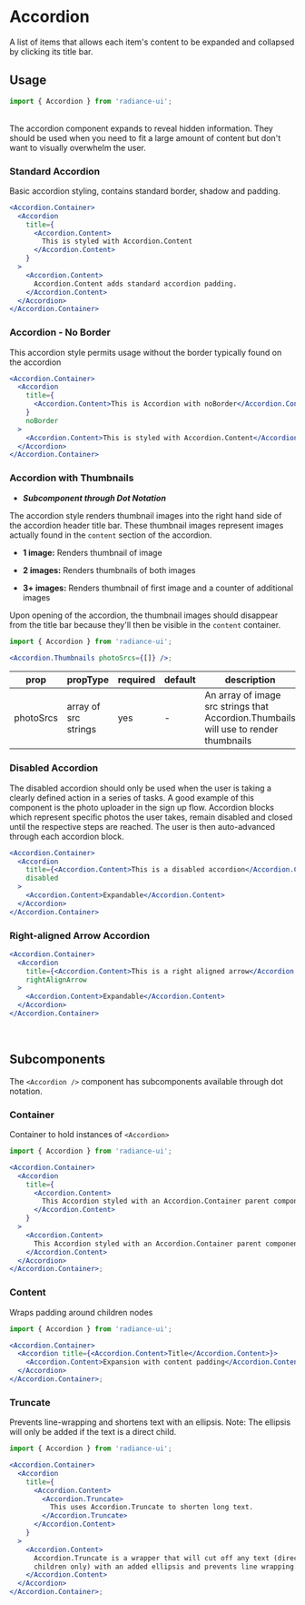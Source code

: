 # Accordion

A list of items that allows each item's content to be expanded and collapsed by clicking its title bar.

## Usage

```jsx
import { Accordion } from 'radiance-ui';
```

<br>
The accordion component expands to reveal hidden information. They should be used when you need to fit a large amount of content but don't want to visually overwhelm the user.

<!-- STORY -->

<!-- PROPS -->

<br>

### Standard Accordion

Basic accordion styling, contains standard border, shadow and padding.

```jsx
<Accordion.Container>
  <Accordion
    title={
      <Accordion.Content>
        This is styled with Accordion.Content
      </Accordion.Content>
    }
  >
    <Accordion.Content>
      Accordion.Content adds standard accordion padding.
    </Accordion.Content>
  </Accordion>
</Accordion.Container>
```

### Accordion - No Border

This accordion style permits usage without the border typically found on the accordion

```jsx
<Accordion.Container>
  <Accordion
    title={
      <Accordion.Content>This is Accordion with noBorder</Accordion.Content>
    }
    noBorder
  >
    <Accordion.Content>This is styled with Accordion.Content</Accordion.Content>
  </Accordion>
</Accordion.Container>
```

### Accordion with Thumbnails

- **_Subcomponent through Dot Notation_**

The accordion style renders thumbnail images into the right hand side of the accordion header title bar. These thumbnail images represent images actually found in the `content` section of the accordion.

- **1 image:** Renders thumbnail of image

- **2 images:** Renders thumbnails of both images

- **3+ images:** Renders thumbnail of first image and a counter of additional images

Upon opening of the accordion, the thumbnail images should disappear from the title bar because they'll then be visible in the `content` container.

```jsx
import { Accordion } from 'radiance-ui';

<Accordion.Thumbnails photoSrcs={[]} />;
```

| prop      | propType             | required | default | description                                                                          |
| --------- | -------------------- | -------- | ------- | ------------------------------------------------------------------------------------ |
| photoSrcs | array of src strings | yes      | -       | An array of image src strings that Accordion.Thumbails will use to render thumbnails |

### Disabled Accordion

The disabled accordion should only be used when the user is taking a clearly defined action in a series of tasks. A good example of this component is the photo uploader in the sign up flow. Accordion blocks which represent specific photos the user takes, remain disabled and closed until the respective steps are reached. The user is then auto-advanced through each accordion block.

```jsx
<Accordion.Container>
  <Accordion
    title={<Accordion.Content>This is a disabled accordion</Accordion.Content>}
    disabled
  >
    <Accordion.Content>Expandable</Accordion.Content>
  </Accordion>
</Accordion.Container>
```

### Right-aligned Arrow Accordion

```jsx
<Accordion.Container>
  <Accordion
    title={<Accordion.Content>This is a right aligned arrow</Accordion.Content>}
    rightAlignArrow
  >
    <Accordion.Content>Expandable</Accordion.Content>
  </Accordion>
</Accordion.Container>
```

<br>

## Subcomponents

The `<Accordion />` component has subcomponents available through dot notation.

### Container

Container to hold instances of `<Accordion>`

```jsx
import { Accordion } from 'radiance-ui';

<Accordion.Container>
  <Accordion
    title={
      <Accordion.Content>
        This Accordion styled with an Accordion.Container parent component
      </Accordion.Content>
    }
  >
    <Accordion.Content>
      This Accordion styled with an Accordion.Container parent component
    </Accordion.Content>
  </Accordion>
</Accordion.Container>;
```

### Content

Wraps padding around children nodes

```jsx
import { Accordion } from 'radiance-ui';

<Accordion.Container>
  <Accordion title={<Accordion.Content>Title</Accordion.Content>}>
    <Accordion.Content>Expansion with content padding</Accordion.Content>
  </Accordion>
</Accordion.Container>;
```

### Truncate

Prevents line-wrapping and shortens text with an ellipsis. Note: The ellipsis will only
be added if the text is a direct child.

```jsx
import { Accordion } from 'radiance-ui';

<Accordion.Container>
  <Accordion
    title={
      <Accordion.Content>
        <Accordion.Truncate>
          This uses Accordion.Truncate to shorten long text.
        </Accordion.Truncate>
      </Accordion.Content>
    }
  >
    <Accordion.Content>
      Accordion.Truncate is a wrapper that will cut off any text (direct
      children only) with an added ellipsis and prevents line wrapping.
    </Accordion.Content>
  </Accordion>
</Accordion.Container>;
```
